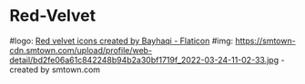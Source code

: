 # Red-Velvet

#logo: <a href="https://www.flaticon.com/free-icons/red-velvet" title="red velvet icons">Red velvet icons created by Bayhaqi - Flaticon</a>
#img: https://smtown-cdn.smtown.com/upload/profile/web-detail/bd2fe06a61c842248b94b2a30bf1719f_2022-03-24-11-02-33.jpg - created by smtown.com
